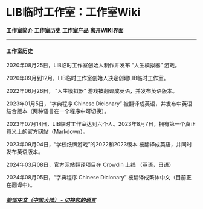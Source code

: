 # LIB临时工作室：工作室Wiki 
 
**[工作室简介](wiki-index)** **工作室历史** **[工作室产品](product)** **[离开WIKI界面](https://libps.github.io/zh/About_us)**

------------

#### 工作室历史
2020年08月25日，LIB临时工作室创始人制作并发布 “人生模拟器” 游戏。

2020年09月到12月，LIB临时工作室创始人决定创建LIB临时工作室。

2022年06月26日， “人生模拟器” 游戏被翻译成英语，并发布英语版本。

2023年01月5日，“字典程序 Chinese Dicionary” 被翻译成英语，并发布中英语结合版本（两种语言在一个程序中可切换）。

2023年07月14日，LIB临时工作室达到六个人。2023年8月7日，拥有第一个真正意义上的官方网站（Markdown）。

2023年09月04日，“学校纸牌游戏”的2022和2023版本 被翻译成英语，并同时发布英语版本。

2024年03月08日，官方网站翻译项目在 Crowdin 上线 （英语，日语）

2024年08月05日，“字典程序 Chinese Dicionary” 被翻译成繁体中文（目前正在翻译中）。

##### [简体中文（中国大陆） - 切换您的语言](https://libps.github.io/index.md)